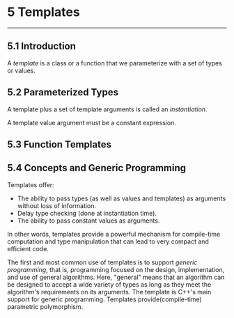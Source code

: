 # 5 Templates

-----------------

## 5.1 Introduction

  A *template* is a class or a function that we parameterize with a set of types or values.

## 5.2 Parameterized Types

  A template plus a set of template arguments is called an *instantiation*.

  A template value argument must be a constant expression.

## 5.3 Function Templates

## 5.4 Concepts and Generic Programming

Templates offer:

- The ability to pass types (as well as values and templates) as arguments without loss of information.
- Delay type checking (done at instantiation time).
- The ability to pass constant values as arguments.

In other words, templates provide a powerful mechanism for compile-time computation and type manipulation that can lead to very compact and efficient code.

  The first and most common use of templates is to support *generic programming*, that is, programming focused on the design, implementation, and use of general algorithms. Here, "general" means that an algorithm can be designed to accept a wide variety of types as long as they meet the algorithm's requirements on its arguments. The template is C++'s main support for generic programming. Templates provide(compile-time) parametric polymorphism.

